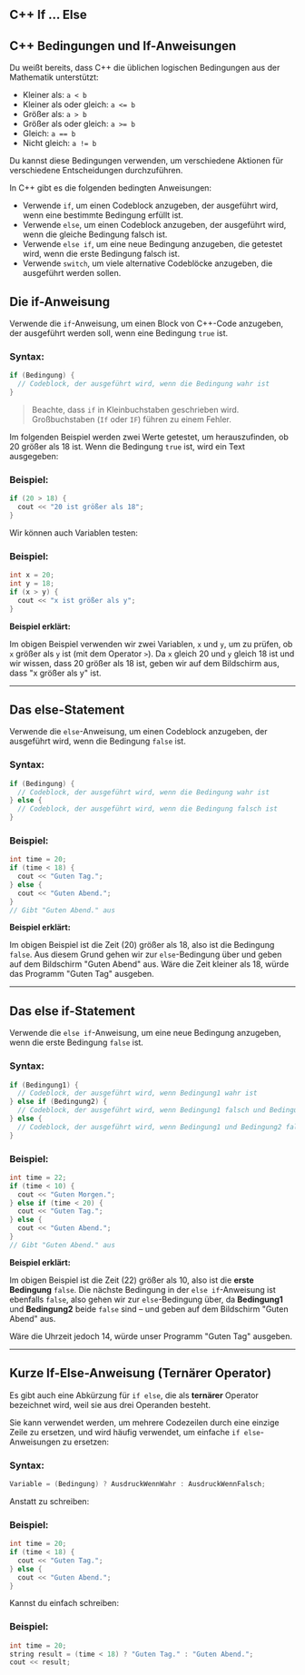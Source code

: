 ## C++ If ... Else

## C++ Bedingungen und If-Anweisungen

Du weißt bereits, dass C++ die üblichen logischen Bedingungen aus der Mathematik unterstützt:

*   Kleiner als: `a < b`
*   Kleiner als oder gleich: `a <= b`
*   Größer als: `a > b`
*   Größer als oder gleich: `a >= b`
*   Gleich: `a == b`
*   Nicht gleich: `a != b`

Du kannst diese Bedingungen verwenden, um verschiedene Aktionen für verschiedene Entscheidungen durchzuführen.

In C++ gibt es die folgenden bedingten Anweisungen:

*   Verwende `if`, um einen Codeblock anzugeben, der ausgeführt wird, wenn eine bestimmte Bedingung erfüllt ist.
*   Verwende `else`, um einen Codeblock anzugeben, der ausgeführt wird, wenn die gleiche Bedingung falsch ist.
*   Verwende `else if`, um eine neue Bedingung anzugeben, die getestet wird, wenn die erste Bedingung falsch ist.
*   Verwende `switch`, um viele alternative Codeblöcke anzugeben, die ausgeführt werden sollen.

## Die if-Anweisung

Verwende die `if`-Anweisung, um einen Block von C++-Code anzugeben, der ausgeführt werden soll, wenn eine Bedingung `true` ist.

### Syntax:

```c++
if (Bedingung) {
  // Codeblock, der ausgeführt wird, wenn die Bedingung wahr ist
}
```

>   Beachte, dass `if` in Kleinbuchstaben geschrieben wird. Großbuchstaben (`If` oder `IF`) führen zu einem Fehler.

Im folgenden Beispiel werden zwei Werte getestet, um herauszufinden, ob 20 größer als 18 ist. Wenn die Bedingung `true` ist, wird ein Text ausgegeben:

### Beispiel:

```c++
if (20 > 18) {
  cout << "20 ist größer als 18";
}
```

Wir können auch Variablen testen:

### Beispiel:

```c++
int x = 20;
int y = 18;
if (x > y) {
  cout << "x ist größer als y";
}
```

**Beispiel erklärt:**

Im obigen Beispiel verwenden wir zwei Variablen, `x` und `y`, um zu prüfen, ob `x` größer als `y` ist (mit dem Operator `>`). Da `x` gleich 20 und `y` gleich 18 ist und wir wissen, dass 20 größer als 18 ist, geben wir auf dem Bildschirm aus, dass "x größer als y" ist.

------------

## Das else-Statement

Verwende die `else`-Anweisung, um einen Codeblock anzugeben, der ausgeführt wird, wenn die Bedingung `false` ist.

### Syntax:

```c++
if (Bedingung) {
  // Codeblock, der ausgeführt wird, wenn die Bedingung wahr ist
} else {
  // Codeblock, der ausgeführt wird, wenn die Bedingung falsch ist
}
```

### Beispiel:

```c++
int time = 20;
if (time < 18) {
  cout << "Guten Tag.";
} else {
  cout << "Guten Abend.";
}
// Gibt "Guten Abend." aus
```

**Beispiel erklärt:**

Im obigen Beispiel ist die Zeit (20) größer als 18, also ist die Bedingung `false`. Aus diesem Grund gehen wir zur `else`-Bedingung über und geben auf dem Bildschirm "Guten Abend" aus. Wäre die Zeit kleiner als 18, würde das Programm "Guten Tag" ausgeben.

------------

## Das else if-Statement

Verwende die `else if`-Anweisung, um eine neue Bedingung anzugeben, wenn die erste Bedingung `false` ist.

### Syntax:

```c++
if (Bedingung1) {
  // Codeblock, der ausgeführt wird, wenn Bedingung1 wahr ist
} else if (Bedingung2) {
  // Codeblock, der ausgeführt wird, wenn Bedingung1 falsch und Bedingung2 wahr ist
} else {
  // Codeblock, der ausgeführt wird, wenn Bedingung1 und Bedingung2 falsch sind
}
```

### Beispiel:

```c++
int time = 22;
if (time < 10) {
  cout << "Guten Morgen.";
} else if (time < 20) {
  cout << "Guten Tag.";
} else {
  cout << "Guten Abend.";
}
// Gibt "Guten Abend." aus
```

**Beispiel erklärt:**

Im obigen Beispiel ist die Zeit (22) größer als 10, also ist die **erste Bedingung** `false`. Die nächste Bedingung in der `else if`-Anweisung ist ebenfalls `false`, also gehen wir zur `else`-Bedingung über, da **Bedingung1** und **Bedingung2** beide `false` sind – und geben auf dem Bildschirm "Guten Abend" aus.

Wäre die Uhrzeit jedoch 14, würde unser Programm "Guten Tag" ausgeben.

------------

## Kurze If-Else-Anweisung (Ternärer Operator)

Es gibt auch eine Abkürzung für `if else`, die als **ternärer** Operator bezeichnet wird, weil sie aus drei Operanden besteht.

Sie kann verwendet werden, um mehrere Codezeilen durch eine einzige Zeile zu ersetzen, und wird häufig verwendet, um einfache `if else`-Anweisungen zu ersetzen:

### Syntax:

```c++
Variable = (Bedingung) ? AusdruckWennWahr : AusdruckWennFalsch;
```

Anstatt zu schreiben:

### Beispiel:

```c++
int time = 20;
if (time < 18) {
  cout << "Guten Tag.";
} else {
  cout << "Guten Abend.";
}
```

Kannst du einfach schreiben:

### Beispiel:

```c++
int time = 20;
string result = (time < 18) ? "Guten Tag." : "Guten Abend.";
cout << result;
```
